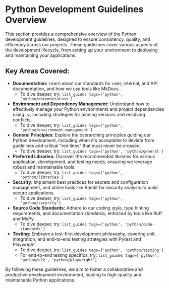 # Python Development Guidelines Overview

This section provides a comprehensive overview of the Python development guidelines, designed to ensure consistency, quality, and efficiency across our projects. These guidelines cover various aspects of the development lifecycle, from setting up your environment to deploying and maintaining your applications.

## Key Areas Covered:

*   **Documentation:** Learn about our standards for user, internal, and API documentation, and how we use tools like MkDocs.
    *   To dive deeper, try: `list_guides tags=['python', 'python/documentation']`
*   **Environment and Dependency Management:** Understand how to effectively manage your Python environments and project dependencies using `uv`, including strategies for pinning versions and resolving conflicts.
    *   To dive deeper, try: `list_guides tags=['python', 'python/environment-management']`
*   **General Principles:** Explore the overarching principles guiding our Python development, including when it's acceptable to deviate from guidelines and critical "red lines" that must never be crossed.
    *   To dive deeper, try: `list_guides tags=['python', 'python/general']`
*   **Preferred Libraries:** Discover the recommended libraries for various application, development, and testing needs, ensuring we leverage robust and maintainable tools.
    *   To dive deeper, try: `list_guides tags=['python', 'python/libraries']`
*   **Security:** Implement best practices for secrets and configuration management, and utilize tools like Bandit for security analysis to build secure applications.
    *   To dive deeper, try: `list_guides tags=['python', 'python/security']`
*   **Source Code Standards:** Adhere to our coding style, type hinting requirements, and documentation standards, enforced by tools like Ruff and MyPy.
    *   To dive deeper, try: `list_guides tags=['python', 'python/code-standards']`
*   **Testing:** Embrace a test-first development philosophy, covering unit, integration, and end-to-end testing strategies with Pytest and Playwright.
    *   To dive deeper, try: `list_guides tags=['python', 'python/testing']`
    *   For end-to-end testing specifics, try: `list_guides tags=['python', 'python/e2e', 'python/playwright']`

By following these guidelines, we aim to foster a collaborative and productive development environment, leading to high-quality and maintainable Python applications.